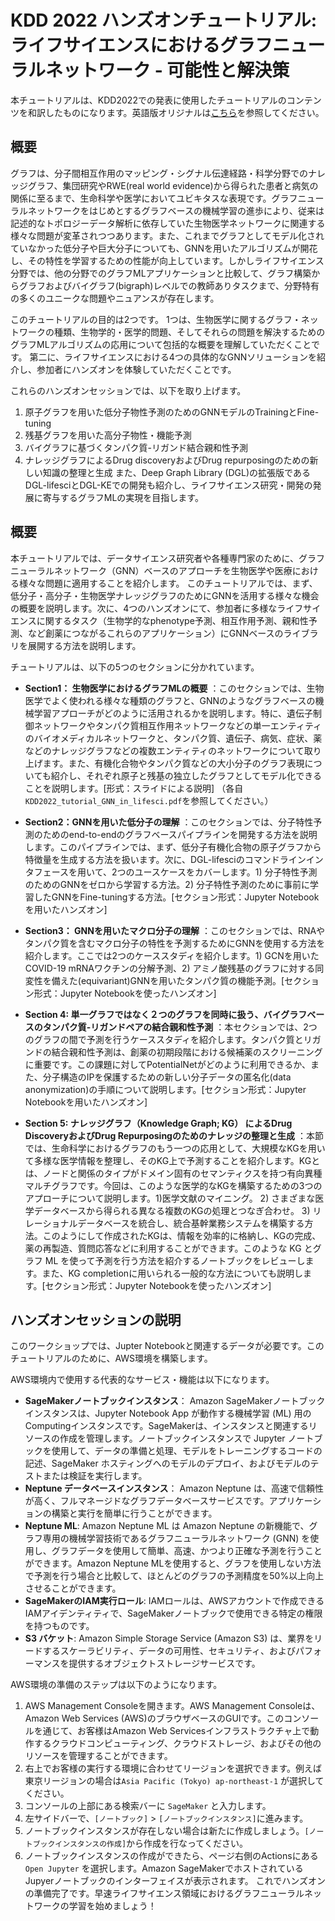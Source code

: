 # KDD 2022 ハンズオンチュートリアル: ライフサイエンスにおけるグラフニューラルネットワーク - 可能性と解決策

本チュートリアルは、KDD2022での発表に使用したチュートリアルのコンテンツを和訳したものになります。英語版オリジナルは[こちら](https://github.com/morisy575/Graph-Neural-Networks-in-Life-Sciences)を参照してください。

## 概要
グラフは、分子間相互作用のマッピング・シグナル伝達経路・科学分野でのナレッジグラフ、集団研究やRWE(real world evidence)から得られた患者と病気の関係に至るまで、生命科学や医学においてユビキタスな表現です。グラフニューラルネットワークをはじめとするグラフベースの機械学習の進歩により、従来は記述的なトポロジーデータ解析に依存していた生物医学ネットワークに関連する様々な問題が変革されつつあります。また、これまでグラフとしてモデル化されていなかった低分子や巨大分子についても、GNNを用いたアルゴリズムが開花し、その特性を学習するための性能が向上しています。しかしライフサイエンス分野では、他の分野でのグラフMLアプリケーションと比較して、グラフ構築からグラフおよびバイグラフ(bigraph)レベルでの教師ありタスクまで、分野特有の多くのユニークな問題やニュアンスが存在します。

このチュートリアルの目的は2つです。
1つは、生物医学に関するグラフ・ネットワークの種類、生物学的・医学的問題、そしてそれらの問題を解決するためのグラフMLアルゴリズムの応用について包括的な概要を理解していただくことです。
第二に、ライフサイエンスにおける4つの具体的なGNNソリューションを紹介し、参加者にハンズオンを体験していただくことです。

これらのハンズオンセッションでは、以下を取り上げます。
1. 原子グラフを用いた低分子物性予測のためのGNNモデルのTrainingとFine-tuning
2. 残基グラフを用いた高分子物性・機能予測
3. バイグラフに基づくタンパク質-リガンド結合親和性予測
4. ナレッジグラフによるDrug discoveryおよびDrug repurposingのための新しい知識の整理と生成
また、Deep Graph Library (DGL)の拡張版であるDGL-lifesciとDGL-KEでの開発も紹介し、ライフサイエンス研究・開発の発展に寄与するグラフMLの実現を目指します。

## 概要

本チュートリアルでは、データサイエンス研究者や各種専門家のために、グラフニューラルネットワーク（GNN）ベースのアプローチを生物医学や医療における様々な問題に適用することを紹介します。 このチュートリアルでは、まず、低分子・高分子・生物医学ナレッジグラフのためにGNNを活用する様々な機会の概要を説明します。次に、4つのハンズオンにて、参加者に多様なライフサイエンスに関するタスク（生物学的なphenotype予測、相互作用予測、親和性予測、など創薬につながるこれらのアプリケーション）にGNNベースのライブラリを展開する方法を説明します。

チュートリアルは、以下の5つのセクションに分かれています。

- **Section1： 生物医学におけるグラフMLの概要** ：このセクションでは、生物医学でよく使われる様々な種類のグラフと、GNNのようなグラフベースの機械学習アプローチがどのように活用されるかを説明します。特に、遺伝子制御ネットワークやタンパク質相互作用ネットワークなどの単一エンティティのバイオメディカルネットワークと、タンパク質、遺伝子、病気、症状、薬などのナレッジグラフなどの複数エンティティのネットワークについて取り上げます。また、有機化合物やタンパク質などの大小分子のグラフ表現についても紹介し、それぞれ原子と残基の独立したグラフとしてモデル化できることを説明します。[形式：スライドによる説明] 
（各自`KDD2022_tutorial_GNN_in_lifesci.pdf`を参照してください。）


- **Section2：GNNを用いた低分子の理解** ：このセクションでは、分子特性予測のためのend-to-endのグラフベースパイプラインを開発する方法を説明します。このパイプラインでは、まず、低分子有機化合物の原子グラフから特徴量を生成する方法を扱います。次に、DGL-lifesciのコマンドラインインタフェースを用いて、2つのユースケースをカバーします。1) 分子特性予測のためのGNNをゼロから学習する方法。2) 分子特性予測のために事前に学習したGNNをFine-tuningする方法。[セクション形式：Jupyter Notebookを用いたハンズオン]


- **Section3： GNNを用いたマクロ分子の理解** ：このセクションでは、RNAやタンパク質を含むマクロ分子の特性を予測するためにGNNを使用する方法を紹介します。ここでは2つのケーススタディを紹介します。1) GCNを用いたCOVID-19 mRNAワクチンの分解予測、2) アミノ酸残基のグラフに対する同変性を備えた(equivariant)GNNを用いたタンパク質の機能予測。[セクション形式：Jupyter Notebookを使ったハンズオン]


- **Section 4: 単一グラフではなく２つのグラフを同時に扱う、バイグラフベースのタンパク質-リガンドペアの結合親和性予測** ：本セクションでは、2つのグラフの間で予測を行うケーススタディを紹介します。タンパク質とリガンドの結合親和性予測は、創薬の初期段階における候補薬のスクリーニングに重要です。この課題に対してPotentialNetがどのように利用できるか、また、分子構造のIPを保護するための新しい分子データの匿名化(data anonymization)の手順について説明します。[セクション形式：Jupyter Notebookを用いたハンズオン] 

- **Section 5: ナレッジグラフ（Knowledge Graph; KG） によるDrug DiscoveryおよびDrug Repurposingのためのナレッジの整理と生成** ：本節では、生命科学におけるグラフのもう一つの応用として、大規模なKGを用いて多様な医学情報を整理し、そのKG上で予測することを紹介します。KGとは、ノードと関係のタイプがドメイン固有のセマンティクスを持つ有向異種マルチグラフです。今回は、このような医学的なKGを構築するための3つのアプローチについて説明します。1)医学文献のマイニング。 2) さまざまな医学データベースから得られる異なる複数のKGの処理とつなぎ合わせ。 3) リレーショナルデータベースを統合し、統合基幹業務システムを構築する方法。このようにして作成されたKGは、情報を効率的に格納し、KGの完成、薬の再製造、質問応答などに利用することができます。このような KG とグラフ ML を使って予測を行う方法を紹介するノートブックをレビューします。また、KG completionに用いられる一般的な方法についても説明します。[セクション形式：Jupyter Notebookを使ったハンズオン] 

## ハンズオンセッションの説明

このワークショップでは、Jupter Notebookと関連するデータが必要です。このチュートリアルのために、AWS環境を構築します。

AWS環境内で使用する代表的なサービス・機能は以下になります。
- **SageMakerノートブックインスタンス**： Amazon SageMakerノートブックインスタンスは、Jupyter Notebook App が動作する機械学習 (ML) 用のComputingインスタンスです。SageMakerは、インスタンスと関連するリソースの作成を管理します。ノートブックインスタンスで Jupyter ノートブックを使用して、データの準備と処理、モデルをトレーニングするコードの記述、SageMaker ホスティングへのモデルのデプロイ、およびモデルのテストまたは検証を実行します。
- **Neptune データベースインスタンス**： Amazon Neptune は、高速で信頼性が高く、フルマネージドなグラフデータベースサービスです。アプリケーションの構築と実行を簡単に行うことができます。
- **Neptune ML**: Amazon Neptune ML は Amazon Neptune の新機能で、グラフ専用の機械学習技術であるグラフニューラルネットワーク (GNN) を使用し、グラフデータを使用して簡単、高速、かつより正確な予測を行うことができます。Amazon Neptune MLを使用すると、グラフを使用しない方法で予測を行う場合と比較して、ほとんどのグラフの予測精度を50%以上向上させることができます。
- **SageMakerのIAM実行ロール**: IAMロールは、AWSアカウントで作成できるIAMアイデンティティで、SageMakerノートブックで使用できる特定の権限を持つものです。
- **S3 バケット**: Amazon Simple Storage Service (Amazon S3) は、業界をリードするスケーラビリティ、データの可用性、セキュリティ、およびパフォーマンスを提供するオブジェクトストレージサービスです。


AWS環境の準備のステップは以下のようになります。
1. AWS Management Consoleを開きます。AWS Management Consoleは、Amazon Web Services (AWS)のブラウザベースのGUIです。このコンソールを通じて、お客様はAmazon Web Servicesインフラストラクチャ上で動作するクラウドコンピューティング、クラウドストレージ、およびその他のリソースを管理することができます。
2. 右上でお客様の実行する環境に合わせてリージョンを選択できます。例えば東京リージョンの場合は`Asia Pacific (Tokyo) ap-northeast-1` が選択してください。
3. コンソールの上部にある検索バーに `SageMaker` と入力します。
4. 左サイドバーで、`[ノートブック]` > `[ノートブックインスタンス]`に進みます。
5. ノートブックインスタンスが存在しない場合は新たに作成しましょう。`[ノートブックインスタンスの作成]`から作成を行なってください。
6. ノートブックインスタンスの作成ができたら、ページ右側のActionsにある `Open Jupyter` を選択します。Amazon SageMakerでホストされているJupyerノートブックのインターフェイスが表示されます。
これでハンズオンの準備完了です。早速ライフサイエンス領域におけるグラフニューラルネットワークの学習を始めましょう！